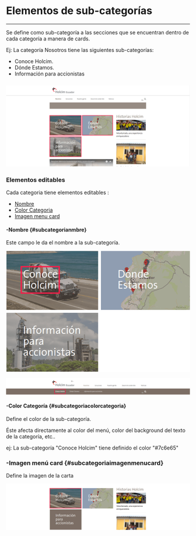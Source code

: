 # Elementos de sub-categorías

---

Se define como sub-categoría a las secciones que se encuentran dentro de cada categoría a manera de cards.

Ej: La categoría Nosotros tiene las siguientes sub-categorías:

* Conoce Holcim.
* Dónde Estamos.
* Información para accionistas

### ![](/assets/DeepinScreenshot_select-area_20170927002459.png)

### Elementos editables

Cada categoria tiene elementos editables :

* [Nombre](#subcategorianmbre)
* [Color Categoria](#subcategoriacolorcategoria)
* [Imagen menu card](#subcategoriaimagenmenucard)

#### -Nombre {#subcategorianmbre}

Este campo le da el nombre a la sub-categoría.

![](/assets/DeepinScreenshot_select-area_20170927003004.png)

![](/assets/DeepinScreenshot_select-area_20170927003124.png)

#### -Color Categoría {#subcategoriacolorcategoria}

Define el color de la sub-categoría.

Éste afecta directamente al color del menú, color del background del texto de la categoría, etc..

ej: La sub-categoría "Conoce Holcim" tiene definido el color "\#7c6e65"

### -Imagen menú card {#subcategoriaimagenmenucard}

Define la imagen de la carta

![](/assets/DeepinScreenshot_select-area_20170927003545.png)

